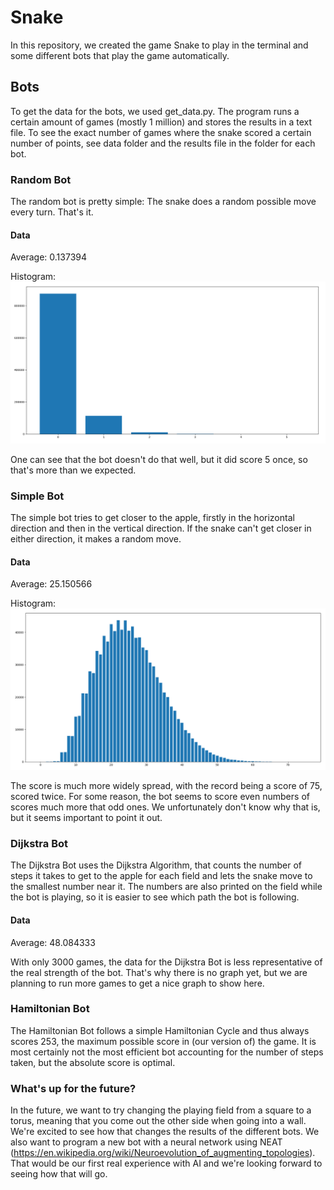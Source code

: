 # Snake

In this repository, we created the game Snake to play in the terminal and some different bots that play the game automatically.

## Bots

To get the data for the bots, we used get_data.py. The program runs a certain amount of games (mostly 1 million) and stores the results in a text file.
To see the exact number of games where the snake scored a certain number of points, see data folder and the results file in the folder for each bot.


### Random Bot

The random bot is pretty simple: The snake does a random possible move every turn. That's it.

#### Data

Average: 0.137394

Histogram:
<img src="data/random_bot/histogram.png">

One can see that the bot doesn't do that well, but it did score 5 once, so that's more than we expected.


### Simple Bot

The simple bot tries to get closer to the apple, firstly in the horizontal direction and then in the vertical direction. If the snake can't get closer in either direction, it makes a random move.

#### Data

Average: 25.150566

Histogram:
<img src="data/simple_bot/histogram.png">

The score is much more widely spread, with the record being a score of 75, scored twice.
For some reason, the bot seems to score even numbers of scores much more that odd ones. We unfortunately don't know why that is, but it seems important to point it out.


### Dijkstra Bot

The Dijkstra Bot uses the Dijkstra Algorithm, that counts the number of steps it takes to get to the apple for each field and lets the snake move to the smallest number near it. The numbers are also printed on the field while the bot is playing, so it is easier to see which path the bot is following.

#### Data

Average: 48.084333

With only 3000 games, the data for the Dijkstra Bot is less representative of the real strength of the bot. That's why there is no graph yet, but we are planning to run more games to get a nice graph to show here.


### Hamiltonian Bot

The Hamiltonian Bot follows a simple Hamiltonian Cycle and thus always scores 253, the maximum possible score in (our version of) the game.
It is most certainly not the most efficient bot accounting for the number of steps taken, but the absolute score is optimal.


### What's up for the future?

In the future, we want to try changing the playing field from a square to a torus, meaning that you come out the other side when going into a wall. We're excited to see how that changes the results of the different bots.
We also want to program a new bot with a neural network using NEAT (https://en.wikipedia.org/wiki/Neuroevolution_of_augmenting_topologies). That would be our first real experience with AI and we're looking forward to seeing how that will go.